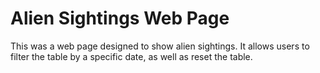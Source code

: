 # Alien Sightings Web Page
This was a web page designed to show alien sightings.  It allows users to filter the table by a specific date, as well as reset the table.
